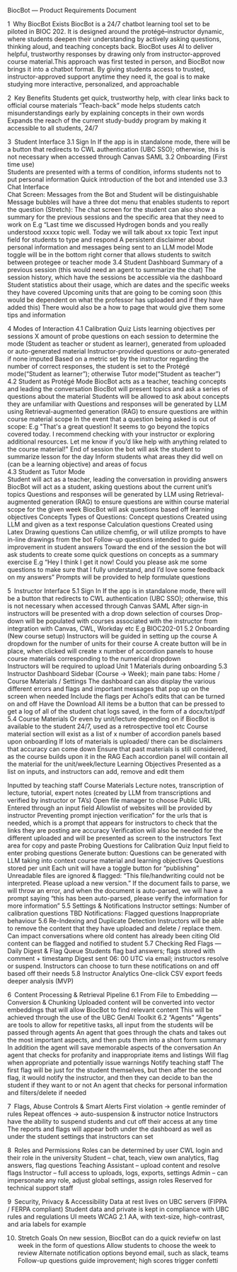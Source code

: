 BiocBot — Product Requirements Document

1 Why BiocBot Exists
BiocBot is a 24/7 chatbot learning tool set to be piloted in BIOC 202. It is designed around the protégé–instructor dynamic, where students deepen their understanding by actively asking questions, thinking aloud, and teaching concepts back. BiocBot uses AI to deliver helpful, trustworthy responses by drawing only from instructor-approved course material.This approach was first tested in person, and BiocBot now brings it into a chatbot format. By giving students access to trusted, instructor-approved support anytime they need it, the goal is to make studying more interactive, personalized, and approachable

2 Key Benefits 
Students get quick, trustworthy help, with clear links back to official course materials
“Teach-back” mode helps students catch misunderstandings early by explaining concepts in their own words
Expands the reach of the current study-buddy program by making it accessible to all students, 24/7

3 Student Interface
3.1 Sign In
If the app is in standalone mode, there will be a button that redirects to CWL authentication (UBC SSO); otherwise, this is not necessary when accessed through Canvas
SAML
3.2 Onboarding (First time use)  
Students are presented with a terms of condition, informs students not to put personal information 
Quick introduction of the bot and intended use
3.3 Chat Interface  
Chat Screen:
Messages from the Bot and Student will be distinguishable 
Message bubbles will have a three dot menu that enables students to report the question 
(Stretch): The chat screen for the student can also show a summary for the previous sessions and the specific area that they need to work on 
E.g “Last time we discussed Hydrogen bonds and you really understood xxxxx topic well. Today we will talk about xx topic 
Text input field for students to type and respond
A persistent disclaimer about personal information and messages being sent to an LLM model
Mode toggle will be in the bottom right corner that allows students to switch between protegee or teacher mode 
3.4 Student Dashboard
Summary of a previous session (this would need an agent to summarize the chat)
The session history, which have the sessions be accessible via the dashboard 
Student statistics about their usage, which are dates and the specific weeks they have covered
Upcoming units that are going to be coming soon (this would be dependent on what the professor has uploaded and if they have added this)
There would also be a how to page that would give them some tips and information

4 Modes of Interaction
4.1 Calibration Quiz
Lists learning objectives per sessions 
X amount of probe questions on each session to determine the mode (Student as teacher or student as learner), generated from uploaded or auto-generated material
Instructor-provided questions or auto-generated if none imputed 
Based on a metric set by the instructor regarding the number of correct responses, the student is set to the Protégé mode(“Student as learner”); otherwise Tutor mode(“Student as teacher”)
4.2 Student as Protégé Mode 
BiocBot acts as a teacher, teaching concepts and leading the conversation
BiocBot will present topics and ask a series of questions about the material
Students will be allowed to ask about concepts they are unfamiliar with 
Questions and responses will be generated by LLM using Retrieval-augmented generation (RAG) to ensure questions are within course material scope
In the event that a question being asked is out of scope:
E.g "That's a great question! It seems to go beyond the topics covered today. I recommend checking with your instructor or exploring additional resources. Let me know if you’d like help with anything related to the course material!"
End of session the bot will ask the student to summarize lesson for the day 
Inform students what areas they did well on (can be a learning objective) and areas of focus  
4.3 Student as Tutor Mode  
Student will act as a teacher, leading the conversation in providing answers 
BiocBot will act as a student, asking questions about the current unit’s topics
Questions and responses will be generated by LLM using Retrieval-augmented generation (RAG) to ensure questions are within course material scope for the given week
BiocBot will ask questions based off learning objectives 
Concepts 
Types of Questions: 
Concept questions 
Created using LLM and given as a text response 
Calculation questions 
Created using Latex 
Drawing questions 
Can utilize chemfig, or will utilize prompts to have in-line drawings from the bot
Follow-up questions intended to guide improvement in student answers
Toward the end of the session the bot will ask students to create some quick questions on concepts as a summary exercise
E.g “Hey I think I get it now! Could you please ask me some questions to make sure that I fully understand, and I’d love some feedback on my answers”
Prompts will be provided to help formulate questions 

5 Instructor Interface
5.1 Sign In
If the app is in standalone mode, there will be a button that redirects to CWL authentication (UBC SSO); otherwise, this is not necessary when accessed through Canvas
SAML
After sign-in instructors will be presented with a drop down selection of courses 
Drop-down will be populated with courses associated with the instructor from integration with Canvas, CWL, Workday etc 
E.g BIOC202-01
5.2 Onboarding (New course setup) 
Instructors will be guided in setting up the course
A dropdown for the number of units for their course
A create button will be in place, when clicked will create x number of accordion panels to house course materials corresponding to the numerical dropdown  
Instructors will be required to upload Unit 1 Materials during onboarding
5.3 Instructor Dashboard
Sidebar (Course → Week); main pane tabs: Home / Course Materials / Settings
The dashboard can also display the various different errors and flags and important messages that pop up on the screen when needed
Include the flags per Achol’s edits that can be turned on and off 
Have the Download All items be a button that can be pressed to get a log of all of the student chat logs saved, in the form of a docx/txt/pdf
5.4 Course Materials 
Or even by unit/lecture depending on if BiocBot is available to the student 24/7, used as a retrospective tool etc 
Course material section will exist as a list of x number of accordion panels based upon onboarding 
If lots of materials is uploaded/ there can be disclaimers that accuracy can come down 
Ensure that past materials is still considered, as the course builds upon it in the RAG 
Each accordion panel will contain all the material for the unit/week/lecture
Learning Objectives 
Presented as a list on inputs, and instructors can add, remove and edit them

Inputted by teaching staff 
Course Materials
Lecture notes, transcription of lecture, tutorial, expert notes (created by LLM from transcriptions and verified by instructor or TA’s)
Open file manager to choose 
Public URL 
Entered through an input field
Allowlist of websites will be provided by instructor 
Preventing prompt injection 
verification” for the urls that is needed, which is a prompt that appears for instructors to check that the links they are posting are accuracy
Verification will also be needed for the different uploaded and will be presented as screen to the instructors 
Text area for copy and paste 
Probing Questions for Calibration Quiz
Input field to enter probing questions 
Generate button: 
Questions can be generated with LLM taking into context course material and learning objectives
Questions stored per unit
Each unit will have a toggle button for “publishing”
Unreadable files are ignored & flagged: “This file/handwriting could not be interpreted. Please upload a new version.”
If the document fails to parse, we will throw an error, and when the document is auto-parsed, we will have a prompt saying “this has been auto-parsed, please verify the information for more information”
5.5 Settings & Notifications
Instructor settings: 
Number of calibration questions 
TBD 
Notifications:
Flagged questions
Inappropriate behaviour 
5.6 Re-Indexing and Duplicate Detection
Instructors will be able to remove the content that they have uploaded and delete / replace them.
Can impact conversations where old content has already been citing 
Old content can be flagged and notified to student 
5.7 Checking Red Flags — Daily Digest & Flag Queue
Students flag bad answers; flags stored with comment + timestamp
Digest sent 06: 00 UTC via email; instructors resolve or suspend. Instructors can choose to turn these notifications on and off based off their needs 
5.8 Instructor Analytics
One-click CSV export feeds deeper analysis (MVP)

6 Content Processing & Retrieval Pipeline
6.1 From File to Embedding — Conversion & Chunking
Uploaded content will be converted into vector embeddings that will allow BiocBot to find relevant content 
This will be achieved through the use of the UBC GenAI Toolkit 
6.2 “Agents” 
“Agents” are tools to allow for repetitive tasks, all input from the students will be passed through agents 
An agent that goes through the chats and takes out the most important aspects, and then puts them into a short form summary
In addition the agent will save memorable aspects of the conversation 
An agent that checks for profanity and inappropriate items and listings
Will flag when appropriate and potentially issue warnings 
Notify teaching staff
The first flag will be just for the student themselves, but then after the second flag, it would notify the instructor, and then they can decide to ban the student if they want to or not
An agent that checks for personal information and filters/delete if needed

7 Flags, Abuse Controls & Smart Alerts
First violation → gentle reminder of rules
Repeat offences → auto-suspension & instructor notice
Instructors have the ability to suspend students and cut off their access at any time
The reports and flags will appear both under the dashboard as well as under the student settings that instructors can set 

8 Roles and Permissions
Roles can be determined by user CWL login and their role in the university
Student – chat, teach, view own analytics, flag answers, flag questions
Teaching Assistant – upload content and resolve flags
Instructor – full access to uploads, logs, exports, settings
Admin – can impersonate any role, adjust global settings, assign roles 
Reserved for technical support staff 

9 Security, Privacy & Accessibility
Data at rest lives on UBC servers (FIPPA / FERPA compliant)
Student data and private is kept in compliance with UBC rules and regulations
UI meets WCAG 2.1 AA, with text-size, high-contrast, and aria labels for example

10. Stretch Goals 
On new session, BiocBot can do a quick reviefw on last week in the form of questions 
Allow students to choose the week to review 
Alternate notification options beyond email, such as slack, teams
Follow-up questions guide improvement; high scores trigger confetti

